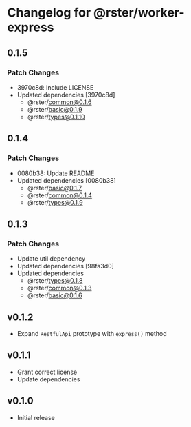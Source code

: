 # Changelog for @rster/worker-express

## 0.1.5

### Patch Changes

- 3970c8d: Include LICENSE
- Updated dependencies [3970c8d]
  - @rster/common@0.1.6
  - @rster/basic@0.1.9
  - @rster/types@0.1.10

## 0.1.4

### Patch Changes

- 0080b38: Update README
- Updated dependencies [0080b38]
  - @rster/basic@0.1.7
  - @rster/common@0.1.4
  - @rster/types@0.1.9

## 0.1.3

### Patch Changes

- Update util dependency
- Updated dependencies [98fa3d0]
- Updated dependencies
  - @rster/types@0.1.8
  - @rster/common@0.1.3
  - @rster/basic@0.1.6

## v0.1.2

- Expand `RestfulApi` prototype with `express()` method

## v0.1.1

- Grant correct license
- Update dependencies

## v0.1.0

- Initial release
